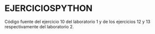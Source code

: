 # EJERCICIOSPYTHON
Código fuente del ejercicio 10 del laboratorio 1 y de los ejercicios 12 y 13 respectivamente del laboratorio 2.
